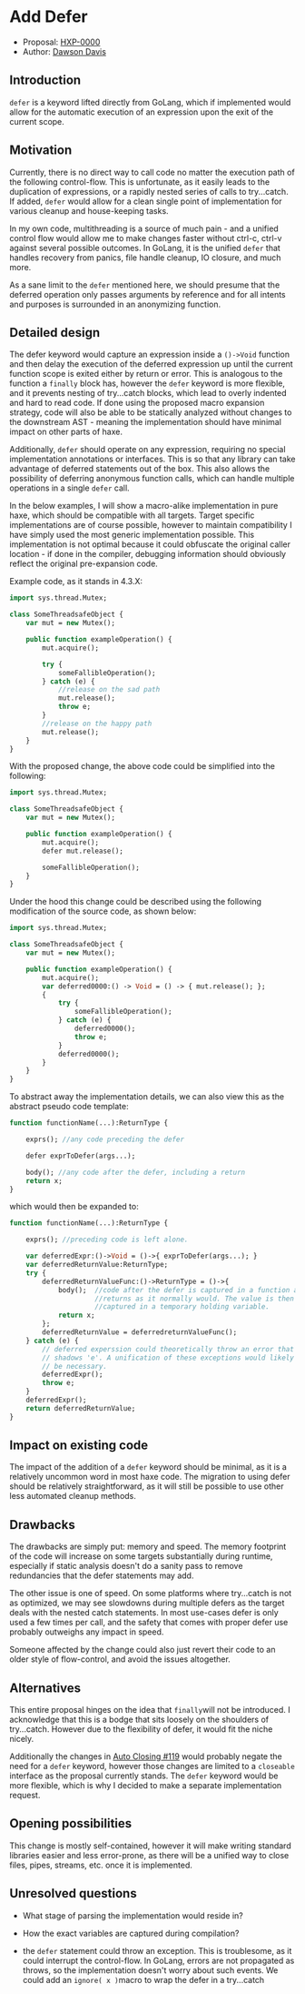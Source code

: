 # Add Defer

* Proposal: [HXP-0000](0000-defer.md)
* Author: [Dawson Davis](https://github.com/DawDavis)

## Introduction

`defer` is a keyword lifted directly from GoLang, which if implemented would allow for the automatic execution of an expression upon the exit of the current scope.

## Motivation

Currently, there is no direct way to call code no matter the execution path of the following control-flow. This is unfortunate, as it easily leads to the duplication of expressions, or a rapidly nested series of calls to try...catch. If added, `defer` would allow for a clean single point of implementation for various cleanup and house-keeping  tasks.

In my own code, multithreading is a source of much pain - and a unified control flow would allow me to make changes faster without ctrl-c, ctrl-v against several possible outcomes. In GoLang, it is the unified `defer` that handles recovery from panics, file handle cleanup, IO closure, and much more. 

As a sane limit to the `defer` mentioned here, we should presume that the deferred operation only passes arguments by reference and for all intents and purposes is surrounded in an anonymizing function.

## Detailed design

The defer keyword would capture an expression inside a `()->Void` function and then delay the execution of the deferred expression up until the current function scope is exited either by return or error. This is analogous to the function a `finally` block has, however the `defer` keyword is more flexible, and it prevents nesting of try...catch blocks, which lead to overly indented and hard to read code. If done using the proposed macro expansion strategy, code will also be able to be statically analyzed without changes to the downstream AST - meaning the implementation should have minimal impact on other parts of haxe.

Additionally, `defer` should operate on any expression, requiring no special implementation annotations or interfaces. This is so that any library can take advantage of deferred statements out of the box. This also allows the possibility of deferring anonymous function calls, which can handle multiple operations in a single `defer` call.

In the below examples, I will show a macro-alike implementation in pure haxe, which should be compatible with all targets. Target specific implementations are of course possible, however to maintain compatibility I have simply used the most generic implementation possible. This implementation is not optimal because it could obfuscate the original caller location - if done in the compiler, debugging information should obviously reflect the original pre-expansion code.

Example code, as it stands in 4.3.X:

```haxe
import sys.thread.Mutex;

class SomeThreadsafeObject {
    var mut = new Mutex();

    public function exampleOperation() {
        mut.acquire();

        try {
            someFallibleOperation();
        } catch (e) {
            //release on the sad path
            mut.release();
            throw e;
        }
        //release on the happy path
        mut.release();
    }
}
```

With the proposed change, the above code could be simplified into the following:

```haxe
import sys.thread.Mutex;

class SomeThreadsafeObject {
    var mut = new Mutex();

    public function exampleOperation() {
        mut.acquire();
        defer mut.release();

        someFallibleOperation();
    }
}
```

Under the hood this change could be described using the following modification of the source code, as shown below:

```haxe
import sys.thread.Mutex;

class SomeThreadsafeObject {
    var mut = new Mutex();

    public function exampleOperation() {
        mut.acquire();
        var deferred0000:() -> Void = () -> { mut.release(); };
        {
            try {
                someFallibleOperation();
            } catch (e) {
                deferred0000();
                throw e;
            }
            deferred0000();
        }
    }
}
```

To abstract away the implementation details, we can also view this as the abstract pseudo code template:

```haxe
function functionName(...):ReturnType {

    exprs(); //any code preceding the defer

    defer exprToDefer(args...);

    body(); //any code after the defer, including a return
    return x;
}
```

which would then be expanded to:

```haxe
function functionName(...):ReturnType {

    exprs(); //preceding code is left alone.

    var deferredExpr:()->Void = ()->{ exprToDefer(args...); }
    var deferredReturnValue:ReturnType;
    try {
        deferredReturnValueFunc:()->ReturnType = ()->{
            body();  //code after the defer is captured in a function and
                     //returns as it normally would. The value is then
                     //captured in a temporary holding variable.
            return x;
        };
        deferredReturnValue = deferredreturnValueFunc();
    } catch (e) {
        // deferred experssion could theoretically throw an error that
        // shadows 'e'. A unification of these exceptions would likely
        // be necessary.
        deferredExpr();
        throw e;
    }
    deferredExpr();
    return deferredReturnValue;
}
```

## Impact on existing code

The impact of the addition of a `defer` keyword should be minimal, as it is a relatively uncommon word in most haxe code. The migration to using defer should be relatively straightforward, as it will still be possible to use other less automated cleanup methods.

## Drawbacks

The drawbacks are simply put: memory and speed. The memory footprint of the code will increase on some targets substantially during runtime, especially if static analysis doesn't do a sanity pass to remove redundancies that the defer statements may add.

The other issue is one of speed. On some platforms where try...catch is not as optimized, we may see slowdowns during multiple defers as the target deals with the nested catch statements. In most use-cases defer is only used a few times per call, and the safety that comes with proper defer use probably outweighs any impact in speed.

Someone affected by the change could also just revert their code to an older style of flow-control, and avoid the issues altogether.

## Alternatives

This entire proposal hinges on the idea that `finally`will not be introduced. I acknowledge that this is a bodge that sits loosely on the shoulders of try...catch. However due to the flexibility of defer, it would fit the niche nicely.

Additionally the changes in [Auto Closing #119](https://github.com/HaxeFoundation/haxe-evolution/pull/119) would probably negate the need for a `defer` keyword, however those changes are limited to a `closeable` interface as the proposal currently stands. The `defer` keyword would be more flexible, which is why I decided to make a separate implementation request.

## Opening possibilities

This change is mostly self-contained, however it will make writing standard libraries easier and less error-prone, as there will be a unified way to close files, pipes, streams, etc. once it is implemented.

## Unresolved questions

* What stage of parsing the implementation would reside in?

* How the exact variables are captured during compilation?

* the `defer` statement could throw an exception. This is troublesome, as it could interrupt the control-flow. In GoLang, errors are not propagated as throws, so the implementation doesn't worry about such events. We could add an `ignore( x )`macro to wrap the defer in a try...catch
